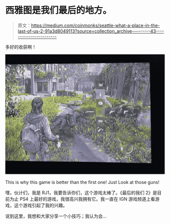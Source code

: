 # 西雅图是我们最后的地方。

> 原文：<https://medium.com/coinmonks/seattle-what-a-place-in-the-last-of-us-2-91a3d8049113?source=collection_archive---------43----------------------->

多好的收获啊！

![](img/030babdff979fc6d4642cc0eecc2f520.png)

This is why this game is better than the first one! Just Look at those guns!

嘿，伙计们，我是 RJ1，我要告诉你们，这个游戏太棒了。《最后的我们 2》是目前为止 PS4 上最好的游戏，我很高兴我拥有它。我一直在 IGN 游戏频道上看游戏，这个游戏引起了我的兴趣。

说到这里，我想和大家分享一个小技巧；我认为会…